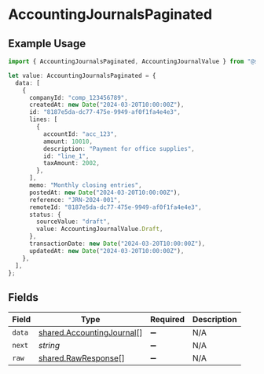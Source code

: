 # AccountingJournalsPaginated

## Example Usage

```typescript
import { AccountingJournalsPaginated, AccountingJournalValue } from "@stackone/stackone-client-ts/sdk/models/shared";

let value: AccountingJournalsPaginated = {
  data: [
    {
      companyId: "comp_123456789",
      createdAt: new Date("2024-03-20T10:00:00Z"),
      id: "8187e5da-dc77-475e-9949-af0f1fa4e4e3",
      lines: [
        {
          accountId: "acc_123",
          amount: 10010,
          description: "Payment for office supplies",
          id: "line_1",
          taxAmount: 2002,
        },
      ],
      memo: "Monthly closing entries",
      postedAt: new Date("2024-03-20T10:00:00Z"),
      reference: "JRN-2024-001",
      remoteId: "8187e5da-dc77-475e-9949-af0f1fa4e4e3",
      status: {
        sourceValue: "draft",
        value: AccountingJournalValue.Draft,
      },
      transactionDate: new Date("2024-03-20T10:00:00Z"),
      updatedAt: new Date("2024-03-20T10:00:00Z"),
    },
  ],
};
```

## Fields

| Field                                                                         | Type                                                                          | Required                                                                      | Description                                                                   |
| ----------------------------------------------------------------------------- | ----------------------------------------------------------------------------- | ----------------------------------------------------------------------------- | ----------------------------------------------------------------------------- |
| `data`                                                                        | [shared.AccountingJournal](../../../sdk/models/shared/accountingjournal.md)[] | :heavy_minus_sign:                                                            | N/A                                                                           |
| `next`                                                                        | *string*                                                                      | :heavy_minus_sign:                                                            | N/A                                                                           |
| `raw`                                                                         | [shared.RawResponse](../../../sdk/models/shared/rawresponse.md)[]             | :heavy_minus_sign:                                                            | N/A                                                                           |